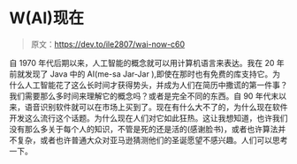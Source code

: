 # W(AI)现在

> 原文：<https://dev.to/ile2807/wai-now-c60>

自 1970 年代后期以来，人工智能的概念就可以用计算机语言来表达。我在 20 年前就发现了 Java 中的 AI(me-sa Jar-Jar ),即使在那时也有免费的库支持它。为什么人工智能花了这么长时间才获得势头，并成为人们在简历中撒谎的第一件事？我们需要那么多时间来理解它的概念吗？或者是完全不同的东西。自 90 年代末以来，语音识别软件就可以在市场上买到了。现在有什么大不了的，为什么现在软件开发这么流行这个话题。为什么现在人们对它如此狂热。这让我想知道，也许我们没有那么多关于每个人的知识，不管是死的还是活的(感谢脸书)，或者也许算法并不复杂，或者也许普通大众对亚马逊猜测他们的圣诞愿望不感兴趣。人们可以思考一下。